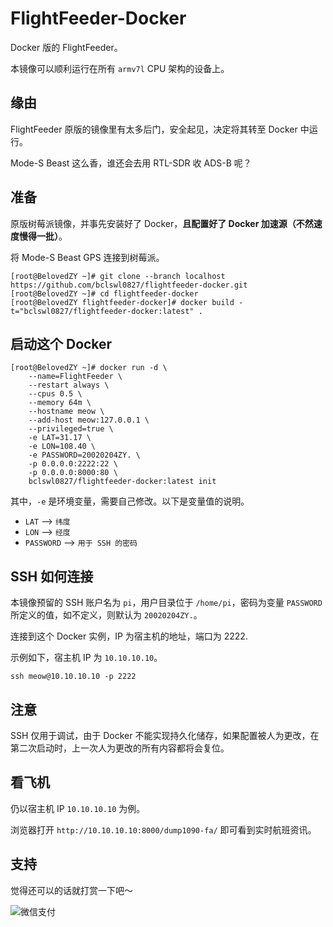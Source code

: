 # FlightFeeder-Docker

Docker 版的 FlightFeeder。

本镜像可以顺利运行在所有 `armv7l` CPU 架构的设备上。

## 缘由

FlightFeeder 原版的镜像里有太多后门，安全起见，决定将其转至 Docker 中运行。

Mode-S Beast 这么香，谁还会去用 RTL-SDR 收 ADS-B 呢？

## 准备

原版树莓派镜像，并事先安装好了 Docker，**且配置好了 Docker 加速源（不然速度慢得一批）**。

将 Mode-S Beast GPS 连接到树莓派。

```
[root@BelovedZY ~]# git clone --branch localhost https://github.com/bclswl0827/flightfeeder-docker.git
[root@BelovedZY ~]# cd flightfeeder-docker
[root@BelovedZY flightfeeder-docker]# docker build -t="bclswl0827/flightfeeder-docker:latest" .
```

## 启动这个 Docker

```
[root@BelovedZY ~]# docker run -d \
    --name=FlightFeeder \
    --restart always \
    --cpus 0.5 \
    --memory 64m \
    --hostname meow \
    --add-host meow:127.0.0.1 \
    --privileged=true \
    -e LAT=31.17 \
    -e LON=108.40 \
    -e PASSWORD=20020204ZY. \
    -p 0.0.0.0:2222:22 \
    -p 0.0.0.0:8000:80 \
    bclswl0827/flightfeeder-docker:latest init
```

其中，`-e` 是环境变量，需要自己修改。以下是变量值的说明。

 - `LAT` --> `纬度`
 - `LON` --> `经度`
 - `PASSWORD` --> `用于 SSH 的密码`

## SSH 如何连接

本镜像预留的 SSH 账户名为 `pi`，用户目录位于 `/home/pi`，密码为变量 `PASSWORD` 所定义的值，如不定义，则默认为 `20020204ZY.`。

连接到这个 Docker 实例，IP 为宿主机的地址，端口为 2222.

示例如下，宿主机 IP 为 `10.10.10.10`。

```
ssh meow@10.10.10.10 -p 2222
```

## 注意

SSH 仅用于调试，由于 Docker 不能实现持久化储存，如果配置被人为更改，在第二次启动时，上一次人为更改的所有内容都将会复位。

## 看飞机

仍以宿主机 IP `10.10.10.10` 为例。

浏览器打开 `http://10.10.10.10:8000/dump1090-fa/` 即可看到实时航班资讯。

## 支持

觉得还可以的话就打赏一下吧～

![微信支付](https://ibcl.us/images/wechatpay.png "微信支付")
